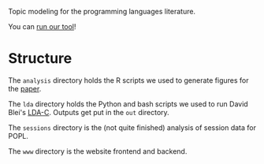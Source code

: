 Topic modeling for the programming languages literature.

You can [run our tool](http://tmpl.weaselhat.com)!

# Structure

The `analysis` directory holds the R scripts we used to generate
figures for the
[paper](http://www.cs.pomona.edu/~michael/papers/snapl2015.pdf).

The `lda` directory holds the Python and bash scripts we used to run
David Blei's [LDA-C](https://github.com/Blei-Lab/lda-c). Outputs get
put in the `out` directory.

The `sessions` directory is the (not quite finished) analysis of
session data for POPL.

The `www` directory is the website frontend and backend.
